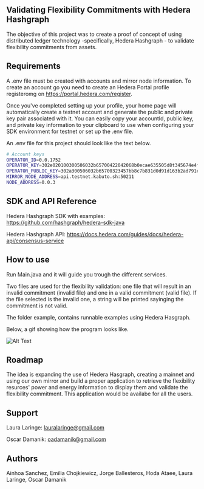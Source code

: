 ## Validating Flexibility Commitments with Hedera Hashgraph 
The  objective  of  this  project  was  to  create  a  proof  of  concept  of  using  distributed  ledger  technology  -specifically, Hedera Hashgraph - to validate flexibility commitments from assets.




## Requirements 
A .env file must be created with accounts and mirror node information.
To create an account go you need to create an Hedera Portal profile registeromg on https://portal.hedera.com/register.

Once you've completed setting up your profile, your home page will automatically create a testnet account and generate the public and private key pair associated with it. You can easily copy your accountId, public key, and private key information to your clipboard to use when configuring your SDK environment for testnet or set up the .env file. 

An .env file for this project should look like the text below.

```bash
# Account keys
OPERATOR_ID=0.0.1752
OPERATOR_KEY=302e020100300506032b65700422042068b0ecae635505d8t345674e4f7d8b5b52682e419068acd225
OPERATOR_PUBLIC_KEY=302a300506032b65700323457bb8c7b831d0d91d163b2ad791e75064f6015b2f5a621c2aea3eaec
MIRROR_NODE_ADDRESS=api.testnet.kabuto.sh:50211
NODE_ADDRESS=0.0.3
```

## SDK and API Reference
Hedera Hashgraph SDK with examples: https://github.com/hashgraph/hedera-sdk-java

Hedera Hashgraph API: https://docs.hedera.com/guides/docs/hedera-api/consensus-service

## How to use
Run Main.java and it will guide you trough the different services.

Two files are used for the flexibility validation: one file that will result in an invalid commitment (invalid file) and one in a valid commitment (valid file). If the file selected is the invalid one, a string will be printed sayinging the commitment is not valid.

The folder example, contains runnable examples using Hedera Hasgraph.

Below, a gif showing how the program looks like.

![Alt Text](https://media.giphy.com/media/ZY325sL6acFW3U3ic3/giphy.gif)

## Roadmap
The idea is expanding the use of Hedera Hasgraph, creating a mainnet and using our own mirror and build a proper application to retrieve the flexibility resurces' power and energy information to display them and validate the flexibility commitment. This application would be availabe for all the users.

## Support
Laura Laringe: lauralaringe@gmail.com 

Oscar Damanik: oadamanik@gmail.com

## Authors
Ainhoa Sanchez, Emilia Chojkiewicz, Jorge Ballesteros, Hoda Ataee, Laura Laringe, Oscar Damanik

